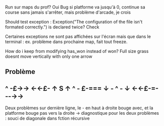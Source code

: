 Run sur maps du prof? Oui
Bug si platforme va jusqu'à 0, continue sa course sans jamais s'arrêter, mais problème d'arcade, je crois


Should test exception : Exception("The configuration of the file isn't formated correctly.") is declared twice? Check

Certaines exceptions ne sont pas affichées sur l'écran mais que dans le terminal : ex. problème dans prochaine map, fait tout freeze.

How do i keep from modifying has_won instead of won?
Full size grass doesnt move vertically with only one arrow

Problème 
---
  ^
  -£→→    ←←£-
              ↑
       S       ↑ ^
       -     £-===
              ↓
    -   ^  -  ↓
   ←←£-=---→→           
---
Deux problèmes sur dernière ligne, le - en haut à droite bouge avec, et la platforme bouge pas vers la droite
-> diagnostique pour les deux problèmes : souci de diagonale dans fction récursive